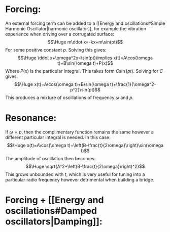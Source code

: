 # Forcing:

An external forcing term can be added to a [[Energy and oscillations#Simple Harmonic Oscillator|harmonic oscillator]], for example the vibration experience when driving over a corrugated surface:$$\Huge m\ddot x=-kx+m\sin(pt)$$For some positive constant $p$. Solving this gives:$$\Huge \ddot x+\omega^2x=\sin(pt)\implies x(t)=A\cos(\omega t)+B\sin(\omega t)+P(x)$$Where $P(x)$ is the particular integral. This takes form $C\sin(pt)$. Solving for $C$ gives:$$\Huge x(t)=A\cos(\omega t)+B\sin(\omega t)+\frac{1}{\omega^2-p^2}\sin(pt)$$This produces a mixture of oscillations of frequency $\omega$ and $p$. 

# Resonance:

If $\omega=p$, then the complimentary function remains the same however a different particular integral is needed. In this case:$$\Huge x(t)=A\cos(\omega t)+\left(B-\frac{t}{2\omega}\right)\sin(\omega t)$$The amplitude of oscillation then becomes:$$\Huge \sqrt{A^2+\left(B-\frac{t}{2\omega}\right)^2}$$This grows unbounded with $t$, which is very useful for tuning into a particular radio frequency however detrimental when building a bridge.

# Forcing + [[Energy and oscillations#Damped oscillators|Damping]]:

